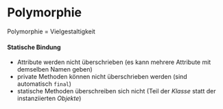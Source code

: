 # Polymorphie
Polymorphie = Vielgestaltigkeit

#### Statische Bindung
- Attribute werden nicht überschrieben (es kann mehrere Attribute mit demselben Namen geben)
- private Methoden können nicht überschrieben werden (sind automatisch `final`)
- statische Methoden überschreiben sich nicht (Teil der *Klasse* statt der instanziierten *Objekte*)
